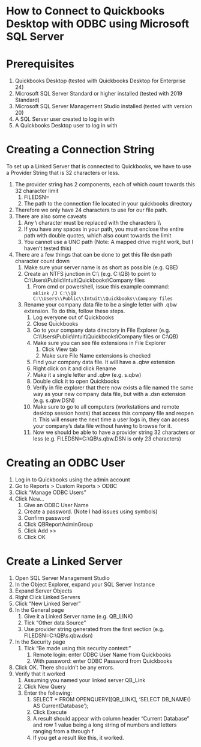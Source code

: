How to Connect to Quickbooks Desktop with ODBC using Microsoft SQL Server
=========================================================================

# Prerequisites

1. Quickbooks Desktop (tested with Quickbooks Desktop for Enterprise 24) 
2. Microsoft SQL Server Standard or higher installed (tested with 2019 Standard)  
3. Microsoft SQL Server Management Studio installed (tested with version 20)  
4. A SQL Server user created to log in with
5. A Quickbooks Desktop user to log in with

# Creating a Connection String

To set up a Linked Server that is connected to Quickbooks, we have to use a Provider String that is 32 characters or less. 

1. The provider string has 2 components, each of which count towards this 32 character limit  
   1. FILEDSN=  
   2. The path to the connection file located in your quickbooks directory  
2. Therefore we only have 24 characters to use for our file path.  
3. There are also some caveats  
   1. Any \\ character must be replaced with the characters \\\\  
   2. If you have any spaces in your path, you must enclose the entire path with double quotes, which also count towards the limit  
   3. You cannot use a UNC path (Note: A mapped drive might work, but I haven’t tested this)  
4. There are a few things that can be done to get this file dsn path character count down  
   1. Make sure your server name is as short as possible (e.g. QBE)  
   2. Create an NTFS junction in C:\\ (e.g. C:\\QB) to point to C:\\Users\\Public\\Intuit\\Quickbooks\\Company files  
      1. From cmd or powershell, issue this example command:  
         ```mklink /J C:\\QB C:\\Users\\Public\\Intuit\\Quickbooks\\Company files``` 
   3. Rename your company data file to be a single letter with .qbw extension. To do this, follow these steps.  
      1. Log everyone out of Quickbooks  
      2. Close Quickbooks  
      3. Go to your company data directory in File Explorer (e.g. C:\\Users\\Public\\Intuit\\Quickbooks\\Company files or C:\\QB)  
      4. Make sure you can see file extensions in File Explorer  
         1. Click View tab  
         2. Make sure File Name extensions is checked  
      5. Find your company data file. It will have a .qbw extension  
      6. Right click on it and click Rename  
      7. Make it a single letter and .qbw (e.g. s.qbw)  
      8. Double click it to open Quickbooks  
      9. Verify in file explorer that there now exists a file named the same way as your new company data file, but with a .dsn extension (e.g. s.qbw.DSN)  
      10. Make sure to go to all computers (workstations and remote desktop session hosts) that access this company file and reopen it. This will ensure the next time a user logs in, they can access your company’s data file without having to browse for it.  
      11. Now we should be able to have a provider string 32 characters or less (e.g. FILEDSN=C:\\QB\\s.qbw.DSN is only 23 characters)

# Creating an ODBC User

1. Log in to Quickbooks using the admin account  
2. Go to Reports \> Custom Reports \> ODBC  
3. Click “Manage ODBC Users”  
4. Click New…  
   1. Give an ODBC User Name  
   2. Create a password. (Note I had issues using symbols)  
   3. Confirm password  
   4. Click QBReportAdminGroup  
   5. Click Add \>\>  
   6. Click OK

# Create a Linked Server

1. Open SQL Server Management Studio  
2. In the Object Explorer, expand your SQL Server Instance  
3. Expand Server Objects  
4. Right Click Linked Servers  
5. Click “New Linked Server”  
6. In the General page  
    1. Give it a Linked Server name (e.g. QB\_LINK)  
    2. Tick “Other data Source”  
    3. Use provider string generated from the first section (e.g. FILEDSN=C:\\QB\\s.qbw.dsn)  
7. In the Security page  
    1. Tick “Be made using this security context:”  
       1. Remote login: enter ODBC User Name from Quickbooks  
       2. With password: enter ODBC Password from Quickbooks  
8. Click OK. There shouldn’t be any errors.  
9. Verify that it worked  
    1. Assuming you named your linked server QB\_Link  
    2. Click New Query  
    3. Enter the following:  
       1. SELECT \* FROM OPENQUERY(\[QB\_LINK\], ‘SELECT DB\_NAME() AS CurrentDatabase’);  
       2. Click Execute  
       3. A result should appear with column header “Current Database” and row 1 value being a long string of numbers and letters ranging from a through f  
       4. If you get a result like this, it worked.
